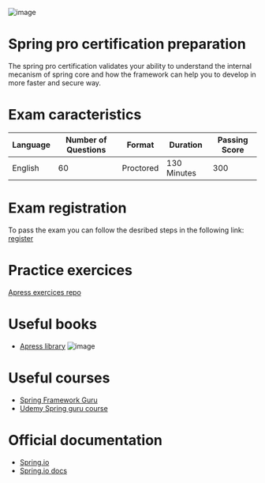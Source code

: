 ![image](https://user-images.githubusercontent.com/45130488/190498832-e081fa61-88f4-4c72-a8a9-9afbdf5fc476.png)

# Spring pro certification preparation
The spring pro certification validates your ability to understand the internal mecanism of spring core and how the framework can help you to develop in more faster and secure way.

# Exam caracteristics
| Language  | Number of Questions | Format | Duration | Passing Score |
|---|---|---|---|---|
| English  | 60 | Proctored | 130 Minutes  | 300 |



# Exam registration
To pass the exam you can follow the desribed steps in the following link: [register](https://www.vmware.com/learning/certification/spring-pro-develop-exam.html)

# Practice exercices
[Apress exercices repo](https://github.com/Apress/pivotal-certified-pro-spring-dev-exam-02)

# Useful books
- [Apress library](https://www.apress.com/fr)
![image](https://user-images.githubusercontent.com/45130488/190497220-98a89fcf-93e1-4ae1-9759-2a7d07ea53aa.png)

# Useful courses
- [Spring Framework Guru](https://springframework.guru/)
- [Udemy Spring guru course](https://www.udemy.com/course/spring-framework-5-beginner-to-guru/)

# Official documentation
- [Spring.io](https://spring.io/)
- [Spring.io docs](https://docs.spring.io/spring-framework/docs/current/reference/html/)
